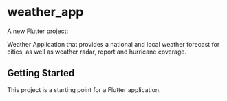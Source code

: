 # weather_app

A new Flutter project:

Weather Application that provides a national and local weather forecast for cities, as well as weather radar, report and hurricane coverage.

## Getting Started

This project is a starting point for a Flutter application.
